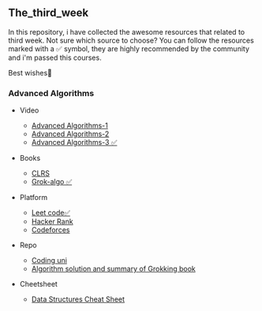 ## The_third_week
In this repository, i have collected the awesome resources that related to third week. Not sure which source to choose? You can follow the resources marked with a ✅ symbol, they are highly recommended by the community and i'm passed this courses.

Best wishes🌹

### Advanced Algorithms
- Video
    - [Advanced Algorithms-1](https://www.youtube.com/watch?v=mVeJgJwvpNY)
    - [Advanced Algorithms-2](https://www.datacamp.com/completed/statement-of-accomplishment/course/3393e27d364042a34d72cc75179332eaa789b753)
    - [Advanced Algorithms-3 ✅](https://maktabkhooneh.org/course/189-%D8%B7%D8%B1%D8%A7%D8%AD%DB%8C-%D8%A7%D9%84%DA%AF%D9%88%D8%B1%DB%8C%D8%AA%D9%85-mk189/)

- Books
    - [CLRS](https://www.konkurcomputer.ir/computer-books/book/%D8%AF%D8%A7%D9%86%D9%84%D9%88%D8%AF-%DA%A9%D8%AA%D8%A7%D8%A8-%D8%B3%D8%A7%D8%AE%D8%AA%D9%85%D8%A7%D9%86-%D8%AF%D8%A7%D8%AF%D9%87-clrs.html)
    - [Grok-algo ✅](https://jadi.net/wp-content/uploads/grok-algor.pdf)
  
- Platform
  - [Leet code✅](https://leetcode.com/)
  - [Hacker Rank](https://www.hackerrank.com/)
  - [Codeforces](https://codeforces.com/)
- Repo
  - [Coding uni](https://github.com/jwasham/coding-interview-university)
  - [Algorithm solution and summary of Grokking book](https://github.com/msdundar/notes-algorithms)
- Cheetsheet
  - [Data Structures Cheat Sheet](https://intellipaat.com/mediaFiles/2019/02/Python-Data-structures-cheat-sheet.pdf)
